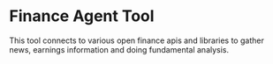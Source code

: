 # Finance Agent Tool

This tool connects to various open finance apis and libraries to gather news, earnings information and doing fundamental analysis.
